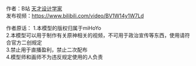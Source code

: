 作者：B站 [天才设计学家](https://space.bilibili.com/72073139)  
发布视频：https://www.bilibili.com/video/BV1W14y1W7Ld

作者原话：
1.本模型的版权归属于miHoYo  
2.本模型可以用于制作有关原神相关的视频，不可用于政治宣传等东西，使用请符合官方二创规定  
3.禁止用于直播盈利，禁止二次配布  
4.模型师和画师不为违反规定使用的人负责
